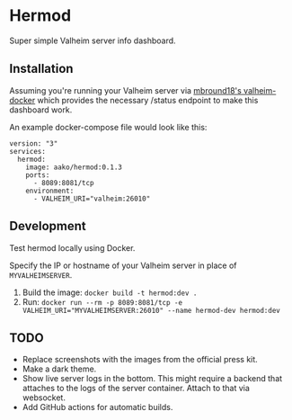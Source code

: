 # Hermod
Super simple Valheim server info dashboard.

## Installation
Assuming you're running your Valheim server via [mbround18's valheim-docker](https://github.com/mbround18/valheim-docker) which provides the necessary /status endpoint to make this dashboard work.

An example docker-compose file would look like this:
```
version: "3"
services:
  hermod:
    image: aako/hermod:0.1.3
    ports:
      - 8089:8081/tcp
    environment:
      - VALHEIM_URI="valheim:26010"
```

## Development
Test hermod locally using Docker.

Specify the IP or hostname of your Valheim server in place of `MYVALHEIMSERVER`.


1. Build the image: `docker build -t hermod:dev .`
2. Run: `docker run --rm -p 8089:8081/tcp -e VALHEIM_URI="MYVALHEIMSERVER:26010" --name hermod-dev hermod:dev`

## TODO 
- Replace screenshots with the images from the official press kit.
- Make a dark theme.
- Show live server logs in the bottom. This might require a backend that attaches to the logs of the server container. Attach to that via websocket.
- Add GitHub actions for automatic builds.
